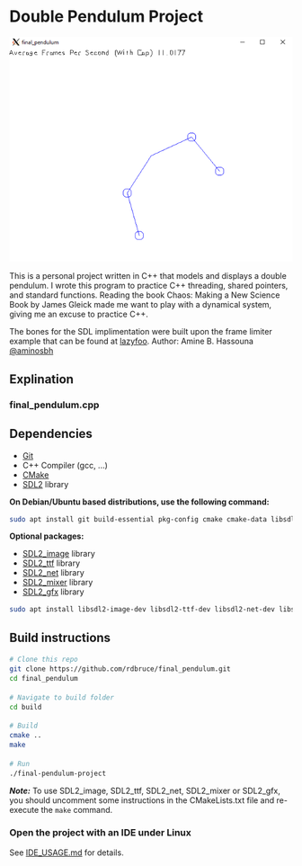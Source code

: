 # Double Pendulum Project

![final_pendulum](pendulum.PNG)

This is a personal project written in C++ that models and displays a double pendulum. I wrote this program to practice C++ threading, shared pointers, and standard functions. Reading the book Chaos: Making a New Science Book by James Gleick made me want to play with a dynamical system, giving me an excuse to practice C++.

The bones for the SDL implimentation were built upon the frame limiter example that can be found at [lazyfoo](https://lazyfoo.net/tutorials/SDL/). Author: Amine B. Hassouna [@aminosbh](https://gitlab.com/aminosbh)

## Explination

### final_pendulum.cpp


## Dependencies

- [Git][]
- C++ Compiler (gcc, ...)
- [CMake][]
- [SDL2][SDL] library

**On Debian/Ubuntu based distributions, use the following command:**

```sh
sudo apt install git build-essential pkg-config cmake cmake-data libsdl2-dev
```

**Optional packages:**

- [SDL2_image][] library
- [SDL2_ttf][] library
- [SDL2_net][] library
- [SDL2_mixer][] library
- [SDL2_gfx][] library

```sh
sudo apt install libsdl2-image-dev libsdl2-ttf-dev libsdl2-net-dev libsdl2-mixer-dev libsdl2-gfx-dev
```

## Build instructions

```sh
# Clone this repo
git clone https://github.com/rdbruce/final_pendulum.git
cd final_pendulum

# Navigate to build folder
cd build

# Build
cmake ..
make

# Run
./final-pendulum-project
```

***Note:*** To use SDL2_image, SDL2_ttf, SDL2_net, SDL2_mixer or SDL2_gfx, you
should uncomment some instructions in the CMakeLists.txt file and re-execute
the `make` command.

### Open the project with an IDE under Linux

See [IDE_USAGE.md](IDE_USAGE.md) for details.


[SDL]: https://www.libsdl.org
[CMake]: https://cmake.org
[Git]: https://git-scm.com
[SDL2_image]: https://www.libsdl.org/projects/SDL_image
[SDL2_ttf]: https://www.libsdl.org/projects/SDL_ttf
[SDL2_net]: https://www.libsdl.org/projects/SDL_net
[SDL2_mixer]: https://www.libsdl.org/projects/SDL_mixer
[SDL2_gfx]: http://www.ferzkopp.net/wordpress/2016/01/02/sdl_gfx-sdl2_gfx
